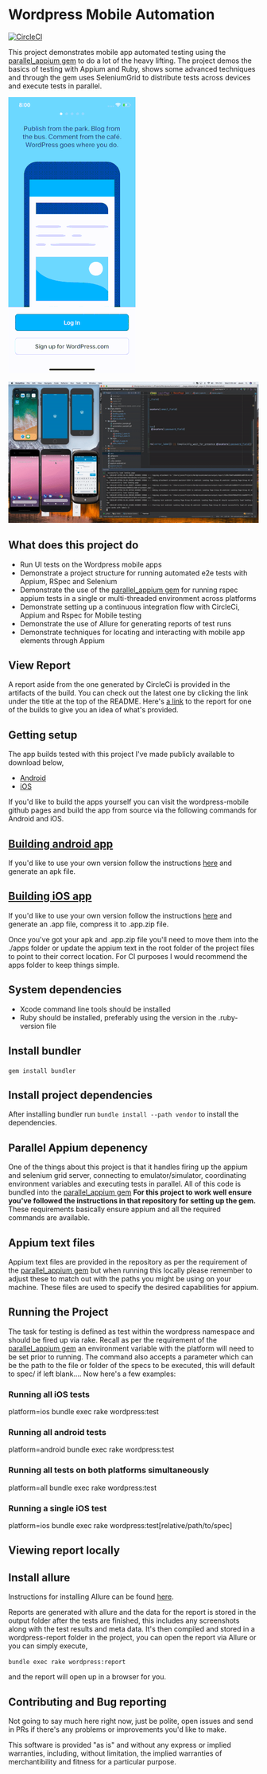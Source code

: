 # Wordpress Mobile Automation

[//]: # (Image References)
[automationgif]: ./readme/automation_sample.gif
[automationgif1]: ./readme/automation_sample1.gif

[![CircleCI](https://circleci.com/gh/JavonDavis/Wordpress-Automation-Ruby.svg?style=svg)](https://circleci.com/gh/JavonDavis/Wordpress-Automation-Ruby)

This project demonstrates mobile app automated testing using the [parallel_appium gem](https://github.com/JavonDavis/parallel_appium) to do a lot of the heavy lifting. The 
project demos the basics of testing with Appium and Ruby, shows some advanced techniques and through the gem uses SeleniumGrid
to distribute tests across devices and execute tests in parallel.

![Automation Gif][automationgif]

![Automation Gif][automationgif1]

## What does this project do

* Run UI tests on the Wordpress mobile apps
* Demonstrate a project structure for running automated e2e tests with Appium, RSpec and Selenium
* Demonstrate the use of the [parallel_appium gem](https://github.com/JavonDavis/parallel_appium) for running rspec appium 
tests in a single or multi-threaded environment across platforms
* Demonstrate setting up a continuous integration flow with CircleCi, Appium and Rspec for Mobile testing
* Demonstrate the use of Allure for generating reports of test runs
* Demonstrate techniques for locating and interacting with mobile app elements through Appium

## View Report 

A report aside from the one generated by CircleCi is provided in the artifacts of the build. You can check out the latest one 
by clicking the link under the title at the top of the README. 
Here's [a link](https://66-138766831-gh.circle-artifacts.com/0/wordpress/index.html) to the 
report for one of the builds to give you an idea of what's provided.

## Getting setup

The app builds tested with this project I've made publicly available to download below,

* [Android](https://drive.google.com/file/d/1Hb2z7guNc8ch1o11mmuP5aioJ_Endal3/view?usp=sharing)
* [iOS](https://drive.google.com/file/d/18ODObtGuG3UYhgst-6h6ucn79_kYTxwD/view?usp=sharing)

If you'd like to build the apps yourself you can visit the wordpress-mobile github pages and build the app from source via the following commands
for Android and iOS. 


## [Building android app](https://github.com/wordpress-mobile/WordPress-Android) 

If you'd like to use your own version follow the instructions [here](https://github.com/wordpress-mobile/WordPress-Android) 
and generate an apk file. 


## [Building iOS app](https://github.com/wordpress-mobile/WordPress-iOS) 

If you'd like to use your own version follow the instructions [here](https://github.com/wordpress-mobile/WordPress-iOS) 
and generate an .app file, compress it to .app.zip file.


Once you've got your apk and .app.zip file you'll need to move them into the ./apps folder or update the appium text in the root folder of the project
 files to point to their correct location. For CI purposes I would recommend the apps folder to keep things simple.

## System dependencies

* Xcode command line tools should be installed
* Ruby should be installed, preferably using the version in the .ruby-version file

## Install bundler

```gem install bundler```

## Install project dependencies

After installing bundler run ```bundle install --path vendor``` to install the dependencies. 

## Parallel Appium depenency

One of the things about this project is that it handles firing up the appium and selenium grid server, connecting to emulator/simulator, coordinating environment variables and executing tests in parallel.
All of this code is bundled into the [parallel_appium gem](https://github.com/JavonDavis/parallel_appium) **For this project to work well
ensure you've followed the instructions in that repository for setting up the gem.** These requirements basically ensure appium and all the 
required commands are available.

## Appium text files

Appium text files are provided in the repository as per the requirement of the [parallel_appium gem](https://github.com/JavonDavis/parallel_appium)
but when running this locally please remember to adjust these to match out with the paths you might be using on your machine. These 
files are used to specify the desired capabilities for appium. 


## Running the Project

The task for testing is defined as test within the wordpress namespace and should be fired up via rake.
Recall as per the requirement of the  [parallel_appium gem](https://github.com/JavonDavis/parallel_appium) an environment
variable with the platform will need to be set prior to running. The command also accepts
a parameter which can be the path to the file or folder of the specs to be executed, this will default 
to spec/ if left blank.... Now here's a few examples: 

### Running all iOS tests

platform=ios bundle exec rake wordpress:test

### Running all android tests

platform=android bundle exec rake wordpress:test

### Running all tests on both platforms simultaneously

platform=all bundle exec rake wordpress:test

### Running a single iOS test

platform=ios bundle exec rake wordpress:test[relative/path/to/spec]

## Viewing report locally

## Install allure

Instructions for installing Allure can be found [here](https://docs.qameta.io/allure/).

Reports are generated with allure and the data for the report is stored in the output folder after the tests are finished,
this includes any screenshots along with the test results and meta data. It's then compiled and stored in 
a wordpress-report folder in the project, you can open the report via Allure or you can simply execute,

```bundle exec rake wordpress:report```

and the report will open up in a browser for you. 


## Contributing and Bug reporting

Not going to say much here right now, just be polite, open issues and send in PRs if there's any 
problems or improvements you'd like to make.

This software is provided "as is" and without any express or implied warranties, including, without limitation, 
the implied warranties of merchantibility and fitness for a particular purpose.


